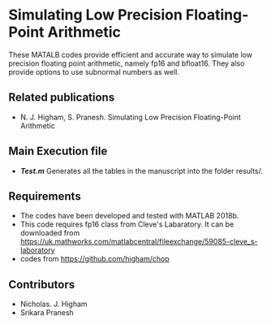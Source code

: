 # Simulating Low Precision Floating-Point Arithmetic
These MATALB codes provide efficient and accurate way to
simulate low precision floating point arithmetic, namely 
fp16 and bfloat16. They also provide options to use subnormal
numbers as well. 

## Related publications
* N. J. Higham, S. Pranesh. Simulating Low Precision Floating-Point Arithmetic

## Main Execution file
* **_Test.m_** Generates all the tables in the manuscript into the folder results/.


## Requirements
* The codes have been developed and tested with MATLAB 2018b.
* This code requires fp16 class from Cleve's Labaratory. It can be
downloaded from https://uk.mathworks.com/matlabcentral/fileexchange/59085-cleve_s-laboratory
* codes from https://github.com/higham/chop 

## Contributors
* Nicholas. J. Higham 
* Srikara Pranesh
  

